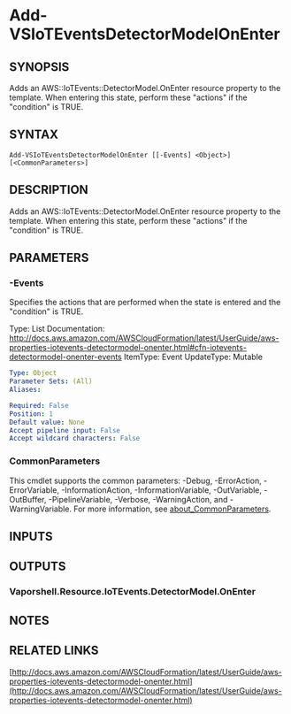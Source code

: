 # Add-VSIoTEventsDetectorModelOnEnter

## SYNOPSIS
Adds an AWS::IoTEvents::DetectorModel.OnEnter resource property to the template.
When entering this state, perform these "actions" if the "condition" is TRUE.

## SYNTAX

```
Add-VSIoTEventsDetectorModelOnEnter [[-Events] <Object>] [<CommonParameters>]
```

## DESCRIPTION
Adds an AWS::IoTEvents::DetectorModel.OnEnter resource property to the template.
When entering this state, perform these "actions" if the "condition" is TRUE.

## PARAMETERS

### -Events
Specifies the actions that are performed when the state is entered and the "condition" is TRUE.

Type: List
Documentation: http://docs.aws.amazon.com/AWSCloudFormation/latest/UserGuide/aws-properties-iotevents-detectormodel-onenter.html#cfn-iotevents-detectormodel-onenter-events
ItemType: Event
UpdateType: Mutable

```yaml
Type: Object
Parameter Sets: (All)
Aliases:

Required: False
Position: 1
Default value: None
Accept pipeline input: False
Accept wildcard characters: False
```

### CommonParameters
This cmdlet supports the common parameters: -Debug, -ErrorAction, -ErrorVariable, -InformationAction, -InformationVariable, -OutVariable, -OutBuffer, -PipelineVariable, -Verbose, -WarningAction, and -WarningVariable. For more information, see [about_CommonParameters](http://go.microsoft.com/fwlink/?LinkID=113216).

## INPUTS

## OUTPUTS

### Vaporshell.Resource.IoTEvents.DetectorModel.OnEnter
## NOTES

## RELATED LINKS

[http://docs.aws.amazon.com/AWSCloudFormation/latest/UserGuide/aws-properties-iotevents-detectormodel-onenter.html](http://docs.aws.amazon.com/AWSCloudFormation/latest/UserGuide/aws-properties-iotevents-detectormodel-onenter.html)

